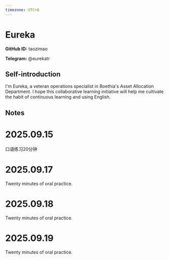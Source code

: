 ```yaml
---
timezone: UTC+8
---
```


# Eureka

**GitHub ID:** taozimao

**Telegram:** @eurekatr

## Self-introduction

I'm Eureka, a veteran operations specialist in Boethia's Asset Allocation Department. I hope this collaborative learning initiative will help me cultivate the habit of continuous learning and using English.

## Notes
<!-- Content_START -->
# 2025.09.15
<!-- DAILY_CHECKIN_2025-09-15_START -->
口语练习20分钟
<!-- DAILY_CHECKIN_2025-09-15_END -->


# 2025.09.17
<!-- DAILY_CHECKIN_2025-09-17_START -->
Twenty minutes of oral practice.
<!-- DAILY_CHECKIN_2025-09-17_END -->


# 2025.09.18
<!-- DAILY_CHECKIN_2025-09-18_START -->
Twenty minutes of oral practice.
<!-- DAILY_CHECKIN_2025-09-18_END -->


# 2025.09.19
<!-- DAILY_CHECKIN_2025-09-19_START -->
Twenty minutes of oral practice.
<!-- DAILY_CHECKIN_2025-09-19_END -->
<!-- Content_END -->
